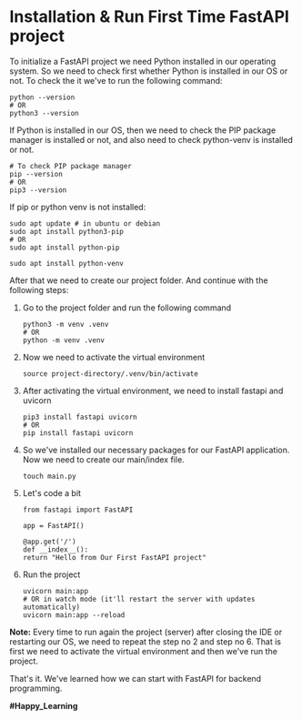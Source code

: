 # Installation & Run First Time FastAPI project

To initialize a FastAPI project we need Python installed in our operating system. So we need to check first whether Python is installed in our OS or not.
To check the it we've to run the following command:

```
python --version
# OR
python3 --version
```

If Python is installed in our OS, then we need to check the PIP package manager is installed or not, and also need to check python-venv is installed or not.

```
# To check PIP package manager
pip --version
# OR
pip3 --version
```

If pip or python venv is not installed:

```
sudo apt update # in ubuntu or debian
sudo apt install python3-pip
# OR
sudo apt install python-pip

sudo apt install python-venv
```

After that we need to create our project folder. And continue with the following steps:

1. Go to the project folder and run the following command

   ```
   python3 -m venv .venv
   # OR
   python -m venv .venv
   ```

2. Now we need to activate the virtual environment

   ```
   source project-directory/.venv/bin/activate
   ```

3. After activating the virtual environment, we need to install fastapi and uvicorn

   ```
   pip3 install fastapi uvicorn
   # OR
   pip install fastapi uvicorn
   ```

4. So we've installed our necessary packages for our FastAPI application. Now we need to create our main/index file.

   ```
   touch main.py
   ```

5. Let's code a bit

   ```
   from fastapi import FastAPI

   app = FastAPI()

   @app.get('/')
   def __index__():
   return "Hello from Our First FastAPI project"
   ```

6. Run the project

   ```
   uvicorn main:app
   # OR in watch mode (it'll restart the server with updates automatically)
   uvicorn main:app --reload
   ```

**Note:** Every time to run again the project (server) after closing the IDE or restarting our OS, we need to repeat the step no 2 and step no 6. That is first we need to activate the virtual environment and then we've run the project.

That's it. We've learned how we can start with FastAPI for backend programming.

**#Happy_Learning**
